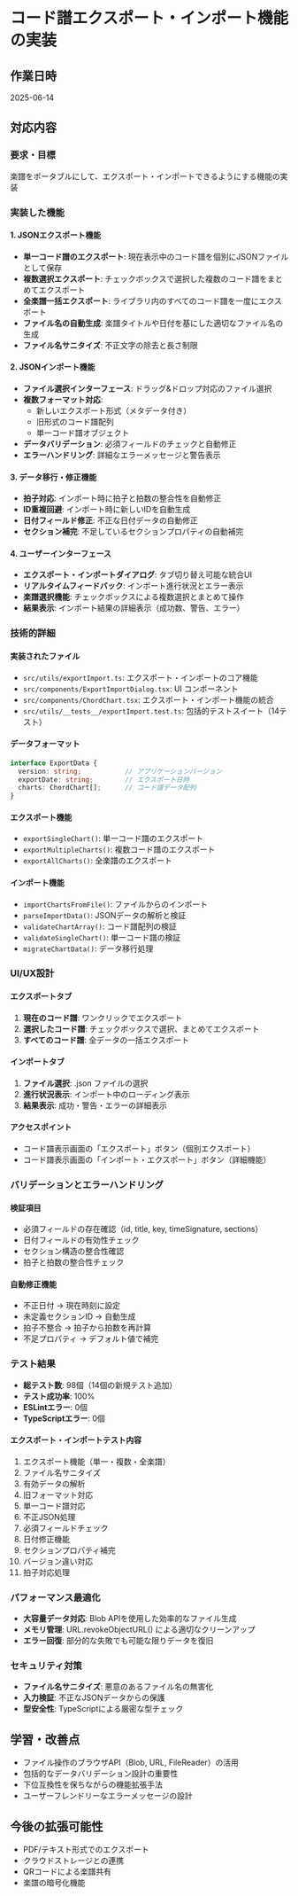 # コード譜エクスポート・インポート機能の実装

## 作業日時
2025-06-14

## 対応内容

### 要求・目標
楽譜をポータブルにして、エクスポート・インポートできるようにする機能の実装

### 実装した機能

#### 1. JSONエクスポート機能
- **単一コード譜のエクスポート**: 現在表示中のコード譜を個別にJSONファイルとして保存
- **複数選択エクスポート**: チェックボックスで選択した複数のコード譜をまとめてエクスポート
- **全楽譜一括エクスポート**: ライブラリ内のすべてのコード譜を一度にエクスポート
- **ファイル名の自動生成**: 楽譜タイトルや日付を基にした適切なファイル名の生成
- **ファイル名サニタイズ**: 不正文字の除去と長さ制限

#### 2. JSONインポート機能
- **ファイル選択インターフェース**: ドラッグ&ドロップ対応のファイル選択
- **複数フォーマット対応**: 
  - 新しいエクスポート形式（メタデータ付き）
  - 旧形式のコード譜配列
  - 単一コード譜オブジェクト
- **データバリデーション**: 必須フィールドのチェックと自動修正
- **エラーハンドリング**: 詳細なエラーメッセージと警告表示

#### 3. データ移行・修正機能
- **拍子対応**: インポート時に拍子と拍数の整合性を自動修正
- **ID重複回避**: インポート時に新しいIDを自動生成
- **日付フィールド修正**: 不正な日付データの自動修正
- **セクション補完**: 不足しているセクションプロパティの自動補完

#### 4. ユーザーインターフェース
- **エクスポート・インポートダイアログ**: タブ切り替え可能な統合UI
- **リアルタイムフィードバック**: インポート進行状況とエラー表示
- **楽譜選択機能**: チェックボックスによる複数選択とまとめて操作
- **結果表示**: インポート結果の詳細表示（成功数、警告、エラー）

### 技術的詳細

#### 実装されたファイル
- `src/utils/exportImport.ts`: エクスポート・インポートのコア機能
- `src/components/ExportImportDialog.tsx`: UI コンポーネント
- `src/components/ChordChart.tsx`: エクスポート・インポート機能の統合
- `src/utils/__tests__/exportImport.test.ts`: 包括的テストスイート（14テスト）

#### データフォーマット
```typescript
interface ExportData {
  version: string;           // アプリケーションバージョン
  exportDate: string;        // エクスポート日時
  charts: ChordChart[];      // コード譜データ配列
}
```

#### エクスポート機能
- `exportSingleChart()`: 単一コード譜のエクスポート
- `exportMultipleCharts()`: 複数コード譜のエクスポート
- `exportAllCharts()`: 全楽譜のエクスポート

#### インポート機能
- `importChartsFromFile()`: ファイルからのインポート
- `parseImportData()`: JSONデータの解析と検証
- `validateChartArray()`: コード譜配列の検証
- `validateSingleChart()`: 単一コード譜の検証
- `migrateChartData()`: データ移行処理

### UI/UX設計

#### エクスポートタブ
1. **現在のコード譜**: ワンクリックでエクスポート
2. **選択したコード譜**: チェックボックスで選択、まとめてエクスポート
3. **すべてのコード譜**: 全データの一括エクスポート

#### インポートタブ
1. **ファイル選択**: .json ファイルの選択
2. **進行状況表示**: インポート中のローディング表示
3. **結果表示**: 成功・警告・エラーの詳細表示

#### アクセスポイント
- コード譜表示画面の「エクスポート」ボタン（個別エクスポート）
- コード譜表示画面の「インポート・エクスポート」ボタン（詳細機能）

### バリデーションとエラーハンドリング

#### 検証項目
- 必須フィールドの存在確認（id, title, key, timeSignature, sections）
- 日付フィールドの有効性チェック
- セクション構造の整合性確認
- 拍子と拍数の整合性チェック

#### 自動修正機能
- 不正日付 → 現在時刻に設定
- 未定義セクションID → 自動生成
- 拍子不整合 → 拍子から拍数を再計算
- 不足プロパティ → デフォルト値で補完

### テスト結果
- **総テスト数**: 98個（14個の新規テスト追加）
- **テスト成功率**: 100%
- **ESLintエラー**: 0個
- **TypeScriptエラー**: 0個

#### エクスポート・インポートテスト内容
1. エクスポート機能（単一・複数・全楽譜）
2. ファイル名サニタイズ
3. 有効データの解析
4. 旧フォーマット対応
5. 単一コード譜対応
6. 不正JSON処理
7. 必須フィールドチェック
8. 日付修正機能
9. セクションプロパティ補完
10. バージョン違い対応
11. 拍子対応処理

### パフォーマンス最適化
- **大容量データ対応**: Blob APIを使用した効率的なファイル生成
- **メモリ管理**: URL.revokeObjectURL() による適切なクリーンアップ
- **エラー回復**: 部分的な失敗でも可能な限りデータを復旧

### セキュリティ対策
- **ファイル名サニタイズ**: 悪意のあるファイル名の無害化
- **入力検証**: 不正なJSONデータからの保護
- **型安全性**: TypeScriptによる厳密な型チェック

## 学習・改善点
- ファイル操作のブラウザAPI（Blob, URL, FileReader）の活用
- 包括的なデータバリデーション設計の重要性
- 下位互換性を保ちながらの機能拡張手法
- ユーザーフレンドリーなエラーメッセージの設計

## 今後の拡張可能性
- PDF/テキスト形式でのエクスポート
- クラウドストレージとの連携
- QRコードによる楽譜共有
- 楽譜の暗号化機能